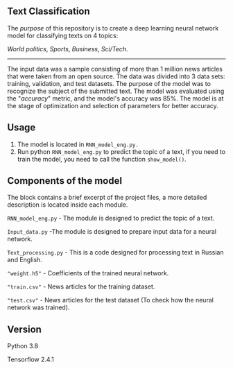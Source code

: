 ## Text Classification

The *purpose* of this repository is to create a deep learning neural network model for classifying texts on 4 topics: 

*World politics*, *Sports*, *Business*, *Sci/Tech*.

---
The input data was a sample consisting of more than 1 million news articles that were taken from an open source. The data was divided into 3 data sets: training, validation, and test datasets. The purpose of the model was to recognize the subject of the submitted text. The model was evaluated using the "*accuracy*" metric, and the model's accuracy was 85%. The model is at the stage of optimization and selection of parameters for better accuracy.


## Usage
1. The model is located in `RNN_model_eng.py.`
2. Run python `RNN_model_eng.py` to predict the topic of a text, if you need to train the model, you need to call the function `show_model()`.

## Components of the model

The block contains a brief excerpt of the project files, a more detailed description is located inside each module.


`RNN_model_eng.py` - The module is designed to predict the topic of a text.

`Input_data.py` -The module is designed to prepare input data for a neural network.

`Text_processing.py` - This is a code designed for processing text in Russian and English.

`"weight.h5"` - Coefficients of the trained neural network.

`"train.csv"` - News articles for the training dataset.

`"test.csv"` - News articles for the test dataset (To check how the neural network was trained).


## Version

Python 3.8

Tensorflow 2.4.1
